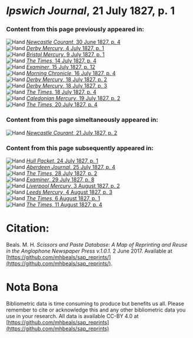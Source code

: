 # *Ipswich Journal*, 21 July 1827, p. 1  
  
### Content from this page previously appeared in:  
![Hand](http://scissorsandpaste.net/wp-content/uploads/2017/06/smallhandpointer.png) [*Newcastle Courant*, 30 June 1827, p. 4](https://mhbeals.github.io/sap_html/Newcastle-Courant/Newcastle-Courant-30-June-1827-p-4)  
![Hand](http://scissorsandpaste.net/wp-content/uploads/2017/06/smallhandpointer.png) [*Derby Mercury*, 4 July 1827, p. 1](https://mhbeals.github.io/sap_html/Derby-Mercury/Derby-Mercury-4-July-1827-p-1)  
![Hand](http://scissorsandpaste.net/wp-content/uploads/2017/06/smallhandpointer.png) [*Bristol Mercury*, 9 July 1827, p. 1](https://mhbeals.github.io/sap_html/Bristol-Mercury/Bristol-Mercury-9-July-1827-p-1)  
![Hand](http://scissorsandpaste.net/wp-content/uploads/2017/06/smallhandpointer.png) [*The Times*, 14 July 1827, p. 4](https://mhbeals.github.io/sap_html/The-Times/The-Times-14-July-1827-p-4)  
![Hand](http://scissorsandpaste.net/wp-content/uploads/2017/06/smallhandpointer.png) [*Examiner*, 15 July 1827, p. 12](https://mhbeals.github.io/sap_html/Examiner/Examiner-15-July-1827-p-12)  
![Hand](http://scissorsandpaste.net/wp-content/uploads/2017/06/smallhandpointer.png) [*Morning Chronicle*, 16 July 1827, p. 4](https://mhbeals.github.io/sap_html/Morning-Chronicle/Morning-Chronicle-16-July-1827-p-4)  
![Hand](http://scissorsandpaste.net/wp-content/uploads/2017/06/smallhandpointer.png) [*Derby Mercury*, 18 July 1827, p. 2](https://mhbeals.github.io/sap_html/Derby-Mercury/Derby-Mercury-18-July-1827-p-2)  
![Hand](http://scissorsandpaste.net/wp-content/uploads/2017/06/smallhandpointer.png) [*Derby Mercury*, 18 July 1827, p. 3](https://mhbeals.github.io/sap_html/Derby-Mercury/Derby-Mercury-18-July-1827-p-3)  
![Hand](http://scissorsandpaste.net/wp-content/uploads/2017/06/smallhandpointer.png) [*The Times*, 18 July 1827, p. 4](https://mhbeals.github.io/sap_html/The-Times/The-Times-18-July-1827-p-4)  
![Hand](http://scissorsandpaste.net/wp-content/uploads/2017/06/smallhandpointer.png) [*Caledonian Mercury*, 19 July 1827, p. 2](https://mhbeals.github.io/sap_html/Caledonian-Mercury/Caledonian-Mercury-19-July-1827-p-2)  
![Hand](http://scissorsandpaste.net/wp-content/uploads/2017/06/smallhandpointer.png) [*The Times*, 20 July 1827, p. 4](https://mhbeals.github.io/sap_html/The-Times/The-Times-20-July-1827-p-4)  
  
### Content from this page simeltaneously appeared in:  
![Hand](http://scissorsandpaste.net/wp-content/uploads/2017/06/smallhandpointer.png) [*Newcastle Courant*, 21 July 1827, p. 2](https://mhbeals.github.io/sap_html/Newcastle-Courant/Newcastle-Courant-21-July-1827-p-2)  
  
### Content from this page subsequently appeared in:  
![Hand](http://scissorsandpaste.net/wp-content/uploads/2017/06/smallhandpointer.png) [*Hull Packet*, 24 July 1827, p. 1](https://mhbeals.github.io/sap_html/Hull-Packet/Hull-Packet-24-July-1827-p-1)  
![Hand](http://scissorsandpaste.net/wp-content/uploads/2017/06/smallhandpointer.png) [*Aberdeen Journal*, 25 July 1827, p. 4](https://mhbeals.github.io/sap_html/Aberdeen-Journal/Aberdeen-Journal-25-July-1827-p-4)  
![Hand](http://scissorsandpaste.net/wp-content/uploads/2017/06/smallhandpointer.png) [*The Times*, 28 July 1827, p. 2](https://mhbeals.github.io/sap_html/The-Times/The-Times-28-July-1827-p-2)  
![Hand](http://scissorsandpaste.net/wp-content/uploads/2017/06/smallhandpointer.png) [*Examiner*, 29 July 1827, p. 8](https://mhbeals.github.io/sap_html/Examiner/Examiner-29-July-1827-p-8)  
![Hand](http://scissorsandpaste.net/wp-content/uploads/2017/06/smallhandpointer.png) [*Liverpool Mercury*, 3 August 1827, p. 2](https://mhbeals.github.io/sap_html/Liverpool-Mercury/Liverpool-Mercury-3-August-1827-p-2)  
![Hand](http://scissorsandpaste.net/wp-content/uploads/2017/06/smallhandpointer.png) [*Leeds Mercury*, 4 August 1827, p. 3](https://mhbeals.github.io/sap_html/Leeds-Mercury/Leeds-Mercury-4-August-1827-p-3)  
![Hand](http://scissorsandpaste.net/wp-content/uploads/2017/06/smallhandpointer.png) [*The Times*, 6 August 1827, p. 1](https://mhbeals.github.io/sap_html/The-Times/The-Times-6-August-1827-p-1)  
![Hand](http://scissorsandpaste.net/wp-content/uploads/2017/06/smallhandpointer.png) [*The Times*, 11 August 1827, p. 4](https://mhbeals.github.io/sap_html/The-Times/The-Times-11-August-1827-p-4)  


# Citation: 

Beals. M. H. *Scissors and Paste Database: A Map of Reprinting and Reuse in the Anglophone Newspaper Press v.1.0.1.* 2 June 2017. Available at [https://github.com/mhbeals/sap_reprints/](https://github.com/mhbeals/sap_reprints/). 

# Nota Bona

Bibliometric data is time consuming to produce but benefits us all. Please remember to cite or acknowledge this and any other bibliometric data you use in your research. All data is available CC-BY 4.0 at [https://github.com/mhbeals/sap_reprints](https://github.com/mhbeals/sap_reprints)